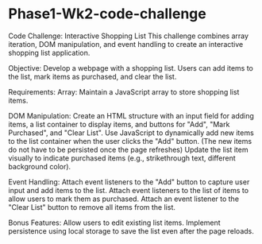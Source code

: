 # Phase1-Wk2-code-challenge
Code Challenge: Interactive Shopping List
This challenge combines array iteration, DOM manipulation, and event handling to create an interactive shopping list application.

Objective:
Develop a webpage with a shopping list. Users can add items to the list, mark items as purchased, and clear the list.

Requirements:
Array: Maintain a JavaScript array to store shopping list items.

DOM Manipulation:
Create an HTML structure with an input field for adding items, a list container to display items, and buttons for "Add", "Mark Purchased", and "Clear List".
Use JavaScript to dynamically add new items to the list container when the user clicks the "Add" button. (The new items do not have to be persisted once the page refreshes)
Update the list item visually to indicate purchased items (e.g., strikethrough text, different background color).

Event Handling:
Attach event listeners to the "Add" button to capture user input and add items to the list.
Attach event listeners to the list of items to allow users to mark them as purchased.
Attach an event listener to the "Clear List" button to remove all items from the list.
 

Bonus Features:
Allow users to edit existing list items.
Implement persistence using local storage to save the list even after the page reloads.
